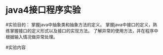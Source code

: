 # java4接口程序实验

#实验目的：
掌握java中抽象类和抽象方法的定义。
掌握java中接口的定义，熟练掌握接口的定义形式以及接口的实现方法。
了解异常的使用方法，并在程序中根据输入情况做异常处理。


#实验内容

